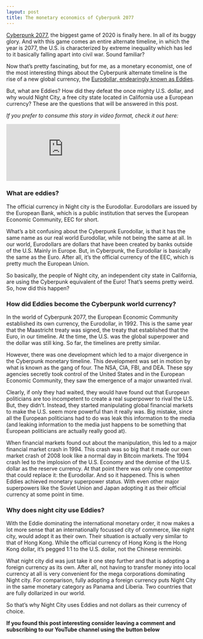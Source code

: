 ```yaml
---
layout: post
title: The monetary economics of Cyberpunk 2077
---
```


[Cyberpunk 2077](https://www.cyberpunk.net/nl/en/), the biggest game of 2020 is finally here. In all of its buggy glory. And with this game comes an entire alternate timeline, in which the year is 2077, the U.S. is characterized by extreme inequality which has led to it basically falling apart into civil war. Sound familiar?

Now that’s pretty fascinating, but for me, as a monetary economist, one of the most interesting things about the Cyberpunk alternate timeline is the rise of a new global currency, the [Eurodollar, endearingly known as Eddies](https://cyberpunk.fandom.com/wiki/Eurodollar#:~:text=Background,the%20EEC%20treaty%20of%201992.).

But, what are Eddies? How did they defeat the once mighty U.S. dollar, and why would Night City, a free city state located in California use a European currency? These are the questions that will be answered in this post.

*If you prefer to consume this story in video format, check it out here:*

<div class="video-container">
  <iframe src="https://www.youtube.com/embed/DIJ6fftuAVI" frameborder="0" allow="accelerometer; autoplay; encrypted-media; gyroscope; picture-in-picture" allowfullscreen></iframe>
</div>

### What are eddies?

The official currency in Night city is the Eurodollar. Eurodollars are issued by the European Bank, which is a public institution that serves the European Economic Community, EEC for short.

What’s a bit confusing about the Cyberpunk Eurodollar, is that it has the same name as our real world Eurodollar, while not being the same at all. In our world, Eurodollars are dollars that have been created by banks outside of the U.S. Mainly in Europe. But, in Cyberpunk, the Eurodollar is basically the same as the Euro. After all, it’s the official currency of the EEC, which is pretty much the European Union.

So basically, the people of Night city, an independent city state in California, are using the Cyberpunk equivalent of the Euro! That’s seems pretty weird. So, how did this happen?

### How did Eddies become the Cyberpunk world currency?

In the world of Cyberpunk 2077, the European Economic Community established its own currency, the Eurodollar, in 1992. This is the same year that the Maastricht treaty was signed, the treaty that established that the Euro, in our timeline. At the time, the U.S. was the global superpower and the dollar was still king. So far, the timelines are pretty similar.

However, there was one development which led to a major divergence in the Cyberpunk monetary timeline. This development was set in motion by what is known as the gang of four. The NSA, CIA, FBI, and DEA. These spy agencies secretly took control of the United States and in the European Economic Community, they saw the emergence of a major unwanted rival.

Clearly, if only they had waited, they would have found out that European politicians are too incompetent to create a real superpower to rival the U.S. But, they didn’t. Instead, they started manipulating global financial markets to make the U.S. seem more powerful than it really was. Big mistake, since all the European politicians had to do was leak this information to the media (and leaking information to the media just happens to be something that European politicians are actually really good at).

When financial markets found out about the manipulation, this led to a major financial market crash in 1994. This crash was so big that it made our own market crash of 2008 look like a normal day in Bitcoin markets. The 1994 crash led to the implosion of the U.S. Economy and the demise of the U.S. dollar as the reserve currency. At that point there was only one competitor that could replace it: the Eurodollar. And so it happened. This is when Eddies achieved monetary superpower status. With even other major superpowers like the Soviet Union and Japan adopting it as their official currency at some point in time.

### Why does night city use Eddies?

With the Eddie dominating the international monetary order, it now makes a lot more sense that an internationally focussed city of commerce, like night city, would adopt it as their own. Their situation is actually very similar to that of Hong Kong. While the official currency of Hong Kong is the Hong Kong dollar, it’s pegged 1:1 to the U.S. dollar, not the Chinese renminbi.

What night city did was just take it one step further and that is adopting a foreign currency as its own. After all, not having to transfer money into local currency at all is very convenient for the mega corporations dominating Night city. For comparison, fully adopting a foreign currency puts Night City in the same monetary category as Panama and Liberia. Two countries that are fully dollarized in our world.

So that’s why Night City uses Eddies and not dollars as their currency of choice.

**If you found this post interesting consider leaving a comment and subscribing to our YouTube channel using the button below**

<script src="https://apis.google.com/js/platform.js"></script>

<div class="g-ytsubscribe" data-channelid="UCCKpicnIwBP3VPxBAZWDeNA" data-layout="full" data-count="default"></div>
